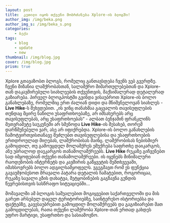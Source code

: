 ```yaml
---
layout: post
title:  კეთილი იყოს თქვენი მობრძანება Xplore-ის ბლოგში!
author_img: /img/beka.png
author_img_s: /img/beka_s.png
categories: 
    - ბექა
tags: 
    - blog
    - update
    - new
thumbnail: /img/blog.jpg
cover: /img/blog.jpg
prism: true
---
```

Xplore გთავაზობთ ბლოგს, რომელიც განთავსდება ჩვენს ვებ გვერდზე. ჩვენი მიზანია ლაშქრობასთან, სალაშქრო მიმართულებებთან და Xplore-თან დაკავშირებული სიახლეების თქვენთვის, მაქსიმალურად დეტალურად გაზიარება. პირველ ბლოგპოსტში გვინდა ვისაუბროთ Xplore-ის ბოლო განახლებაზე, რომელშიც ერთ ძალიან დიდი და მნიშვნელოვან სიახლეს - **Live Hike**-ს შეხვდებით. 
„ის ვინც თანახმაა გაცვალოს თავისუფლების თუნდაც მცირე ნაწილი უსაფრთხოებაზე, არ იმსახურებს არც თავისუფლებას, არც უსაფრთხოებას“ - ალბათ ბენჯამინ ფრანკლინს მეთვრამეტე საუკუნეში არ სმენოდა **Live Hike**-ის შესახებ, თორემ დარწმუნებული ვარ, ასე არ იფიქრებდა. Xplore-ის ბოლო განახლების ჩამოტვირთვისთანავე შეძლებთ თავისუფლებისა და უსაფრთხოების ერთდროულად მიღებას, ლაშქრობისას მაინც. 
ლაშქრობისას ნებისმიერ გამოცდილ, თუ გამოუცდელ მოლაშქრეს ემუქრება საფრთხე დაიკარგოს, ანუ უბრალოდ დაეკარგოს თანამოლაშქრეებს. **Live Hike** რუკაზე გიჩვენებთ სად იმყოფებიან თქვენი თანამოლაშქრეები. ის იყენებს მინიმალური რაოდენობის ინტერნეტს და კავშირის გაწყვეტის შემთხვევაში, იმახსოვრებს ბოლო ადგილსამყოფელს. ვგეგმავთ რომ ეს ფუნქცია გავაუმჯობესოთ მრავალი პატარა დეტალის ჩამატებით, როგორიცაა, რუკაზე სავალი გზის 
დახატვა, შეტყობინების გაგზავნა გუნდის წევრებისთვის სასწრაფო სიტუაციებში...

მომავალში ამ ბლოგის საშუალებით მოგიყვებით საქართველოში და მის გარეთ არსებულ დაცულ ტერიტორიებზე, საინტერესო ისტორიებსა და ფაქტებზე, გავესაუბრებით გამოცდილ მოლაშქრეებს და გაგიზიარებთ მათ გამოცდილებას, რათა თქვენი ლაშქრობა Xplore-თან ერთად გახდეს უფრო მარტივი, უსაფრთხო და სასიამოვნო.